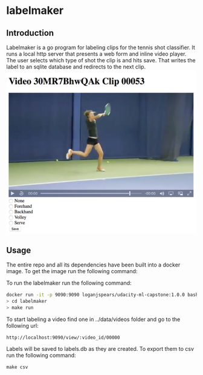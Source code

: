 # labelmaker

## Introduction

Labelmaker is a go program for labeling clips for the tennis shot classifier.  It runs a local http server that presents a web form and inline video player.  The user selects which type of shot the clip is and hits save.  That writes the label to an sqlite database and redirects to the next clip.  
![Labelmaker Image](image1.png)

## Usage

The entire repo and all its dependencies have been built into a docker image.  To get the image run the following command:

To run the labelmaker run the following command:
```bash
docker run -it -p 9090:9090 loganjspears/udacity-ml-capstone:1.0.0 bash
> cd labelmaker
> make run
```

To start labeling a video find one in ../data/videos folder and go to the following url:
```
http://localhost:9090/view/:video_id/00000
```

Labels will be saved to labels.db as they are created.  To export them to csv run the following command:
```
make csv
```